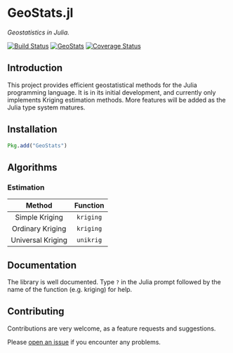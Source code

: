 GeoStats.jl
===========

*Geostatistics in Julia.*

[![Build Status](https://travis-ci.org/juliohm/GeoStats.jl.svg?branch=master)](https://travis-ci.org/juliohm/GeoStats.jl)
[![GeoStats](http://pkg.julialang.org/badges/GeoStats_0.5.svg)](http://pkg.julialang.org/?pkg=GeoStats)
[![Coverage Status](https://codecov.io/gh/juliohm/GeoStats.jl/branch/master/graph/badge.svg)](https://codecov.io/gh/juliohm/GeoStats.jl)

Introduction
------------

This project provides efficient geostatistical methods for the Julia programming language. It is in its initial development, and currently only implements Kriging estimation methods. More features will be added as the Julia type system matures.

Installation
------------

```julia
Pkg.add("GeoStats")
```

Algorithms
----------

### Estimation

Method | Function
:-----:|:--------:
Simple Kriging | `kriging`
Ordinary Kriging | `kriging`
Universal Kriging | `unikrig`

Documentation
-------------

The library is well documented. Type `?` in the Julia prompt followed by the name of the function (e.g. kriging) for help.

Contributing
------------

Contributions are very welcome, as a feature requests and suggestions.

Please [open an issue](https://github.com/juliohm/GeoStats.jl/issues) if you encounter any problems.
